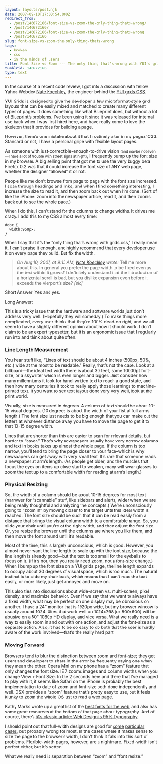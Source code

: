 ```yaml
---
layout: layouts/post.njk
date: 2007-09-10T17:00:54.000Z
redirect_from:
  - /post/146672166/font-size-vs-zoom-the-only-thing-thats-wrong/
  - /post/146672166/
  - /post/146672166/font-size-vs-zoom-the-only-thing-thats-wrong
  - /post/146672166
slug: font-size-vs-zoom-the-only-thing-thats-wrong
tags:
  - broken
  - css
  - in the minds of users
title: Font Size vs Zoom --- The only thing that's wrong with YUI's grids.css
tumblrid: 146672166
type: text
---
```

<p>In the course of a recent code review, I got into a discussion with fellow Yahoo Webdev <a href="http://nate.koechley.com">Nate Koechley</a>, the engineer behind the <a href="http://developer.yahoo.com/yui/grids/">YUI grids CSS</a>.</p>

<p>YUI Grids is designed to give the developer a few microformat-style grid layouts that can be easily mixed and matched to create many different types of pages.  It does something like what Blueprint does, but without a lot of <a href="http://foohack.com/2007/08/blueprint-css-framework-vs-yui-grids/">Blueprint&rsquo;s problems</a>.  I&rsquo;ve been using it since it was released for internal use back when I was first hired here, and have really come to love the skeleton that it provides for building a page.</p>

<p>However, there&rsquo;s one mistake about it that I routinely alter in my pages&rsquo; CSS.  Standard or not, I have a personal gripe with flexible layout pages.</p>

<p>As someone with just-correctible-enough-to-drive vision <small>(and maybe not even&mdash;I have a lot of trouble with street signs at night)</small>, I frequently bump up the font size in my browser.  A big selling point that got me to use the very buggy beta Firefox 0.2 was that it could increase the font size of ANY web page, whether the designer &ldquo;allowed&rdquo; it or not.</p>

<p>People like me don&rsquo;t browse from page to page with the font size increased.  I scan through headings and links, and when I find something interesting, I increase the size to read it, and then zoom back out when I&rsquo;m done.  (Sort of like the iPhone: zoom into the newspaper article, read it, and then zooms back out to see the whole page.)</p>

<p>When I do this, I can&rsquo;t stand for the columns to change widths.  It drives me crazy.  I add this to my CSS almost every time:</p>

<p><code class="block css">#doc {
  width:950px;
}</code></p>

<p>When I say that it&rsquo;s the &ldquo;only thing that&rsquo;s wrong with grids.css,&rdquo; I really mean it.  I can&rsquo;t praise it enough, and highly recommend that every developer use it on every page they build.  But fix the width.</p>

<blockquote><cite class="hcard">On Aug 10, 2007, at 9:15 AM, <a class="fn" href="http://nate.koechley.com">Nate Koechley</a> wrote:</cite>
Tell me more about this. In general you prefer the page width to be fixed even as the text within it grows? I definitely understand that the introduction of a horizontal scroll is bad, but you dislike expansion even before it exceeds the vierport&rsquo;s size? <i>[sic]</i></blockquote>

<p>Short Answer: Yes and yes.</p>

<p>Long Answer:</p>

<p>This is a tricky issue that the hardware and software worlds just don&rsquo;t address very well.  (Hopefully they will someday.)  To make things more complicated, every user thinks that they&rsquo;re 100% dead-on right, and we all seem to have a slightly different opinion about how it should work.  I don&rsquo;t claim to be an expert typesetter, but it is an ergonomic issue that I regularly run into and think about quite often.</p>

<h3>Line Length Measurement</h3>

<p>You hear stuff like, <q>Lines of text should be about 4 inches (500px, 50%, etc.) wide at the most to be readable.</q>  Really, that&rsquo;s not the case.  Look at a billboard&mdash;the ideal text width there is about 30 feet, some 10000pt font-size, or a skywriter which is even longer and bigger.  Just consider how many millenniums it took for hand-written text to reach a good state, and then how many centuries it took to really apply those learnings to machine-printed text.  If you want to see text layout done very very well, look at the print world.</p>

<p>Visually, size is measured in degrees.  A column of text should be about 10-15 visual degrees.  (10 degrees is about the width of your fist at full arm&rsquo;s length.)  The font size just needs to be big enough that you can make out the letters at whatever distance away you have to move the page to get it to that 10-15 degree width.</p>

<p>Lines that are shorter than this are easier to scan for relevant details, but harder to &ldquo;savor.&rdquo;  That&rsquo;s why newspapers usually have very narrow columns and text in books takes up almost the whole page.  If the column is too narrow, you&rsquo;ll tend to bring the page closer to your face&ndash;which is why newspapers can get away with very small text.  It&rsquo;s rare that someone reads a newspaper at arm&rsquo;s length.  (As people get older, and the muscles that focus the eyes on items up close start to weaken, many will wear glasses to zoom the text up to a comfortable width for reading at arm&rsquo;s length.)</p>

<h3>Physical Resizing</h3>

<p>So, the width of a column should be about 10-15 degrees for most text (narrower for &ldquo;scannable&rdquo; stuff, like sidebars and alerts, wider when we are being really thoughtful and analyzing the concepts.)  We&rsquo;re unconsciously going to &ldquo;zoom in&rdquo; by moving closer to the target until this ideal width is reached.  The font size should be such that it can be read easily from a distance that brings the visual column width to a comfortable range.  So, you slide your chair until you&rsquo;re at the right width, and then adjust the font size.  Or, you resize the browser until the columns are where you like them, and then move the font around until it&rsquo;s readable.</p>

<p>Most of the time, this is largely unconscious, which is good.  However, you almost never want the line length to scale up with the font size, because the line length is already good&mdash;but the text is too small for the eyeballs to focus on it.  (If it&rsquo;s not, then you really need zoom, not a font-size change.)  When I bump up the font size on a YUI grids page, the line length expands to occupy about 30 degrees of visual space, which is too much.  The natural instinct is to slide my chair back, which means that I can&rsquo;t read the text easily, or more likely, just get annoyed and move on.</p>

<p>This also ties into discussions about wide-screen vs. multi-screen, pixel density, and maximize behavior.  Even if we say that we want to always have a fixed width, what may be perfect on one display may be obnoxious on another.  I have a 24&quot; monitor that is 1920px wide, but my browser window is usually around 1024.  Sites that work well on 1024x768 (or 800x600) will be abusive on a 50&quot; 1080p HD display, and vice versa.  What we really need is a way to easily zoom in and out with one action, and adjust the font-size as a separate action.  Also, it has to be so easy to do both that the user is hardly aware of the work involved&mdash;that&rsquo;s the really hard part.</p>

<h3>Moving Forward</h3>

<p>Browsers tend to blur the distinction between zoom and font-size; they get users and developers to share in the error by frequently saying one when they mean the other.  Opera Mini on my phone has a &ldquo;zoom&rdquo; feature that only changes the font size.  IE 7 zooms images and column widths when you change View &gt; Font Size.  In the 2 seconds here and there that I&rsquo;ve managed to play with it, it seems like Safari on the iPhone is probably the best implementation to date of zoom and font-size both done independently and well.  OSX provides a &ldquo;zoom&rdquo; feature that&rsquo;s pretty easy to use, but it feels klunky to zoom the whole OS just to read a web page.</p>

<p>Kathy Marks wrote up a great list of the <a href="http://www.kathymarks.com/archives/2006/11/best_fonts_for_the_web_1.html">best fonts for the web</a>, and also has some great resources at the bottom of that page about typography.  And of course, there&rsquo;s <a href="http://www.informationarchitects.jp/the-web-is-all-about-typography-period">iA&rsquo;s classic article: Web Design is 95% Typography</a>.</p>

<p>I should point out that full-width designs are good for <a href="http://search.yahoo.com/search?p=full+width+css">some</a> <a href="http://mail.yahoo.com">particular</a> <a href="http://maps.google.com/maps?q=701+1st+ave+94089">cases</a>, but probably wrong for most.  In the cases where it makes sense to size the page to the browser&rsquo;s width, I don&rsquo;t think it falls into this sort of problems.  Flexible-width pages, however, are a nightmare.  Fixed-width isn&rsquo;t perfect either, but it&rsquo;s better.</p>

<p>What we really need is separation between &ldquo;zoom&rdquo; and &ldquo;font resize.&rdquo;</p>
